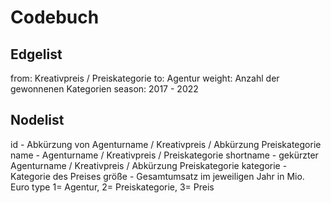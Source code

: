 # Codebuch		
## Edgelist		

from: Kreativpreis / Preiskategorie
to: Agentur	
weight: Anzahl der gewonnenen Kategorien
season: 2017 - 2022
		
## Nodelist		

id - Abkürzung von Agenturname / Kreativpreis / Abkürzung Preiskategorie
name	- Agenturname / Kreativpreis / Preiskategorie
shortname - gekürzter Agenturname / Kreativpreis / Abkürzung Preiskategorie
kategorie - Kategorie des Preises
größe - Gesamtumsatz im jeweiligen Jahr in Mio. Euro 
type	1= Agentur, 2= Preiskategorie, 3= Preis

